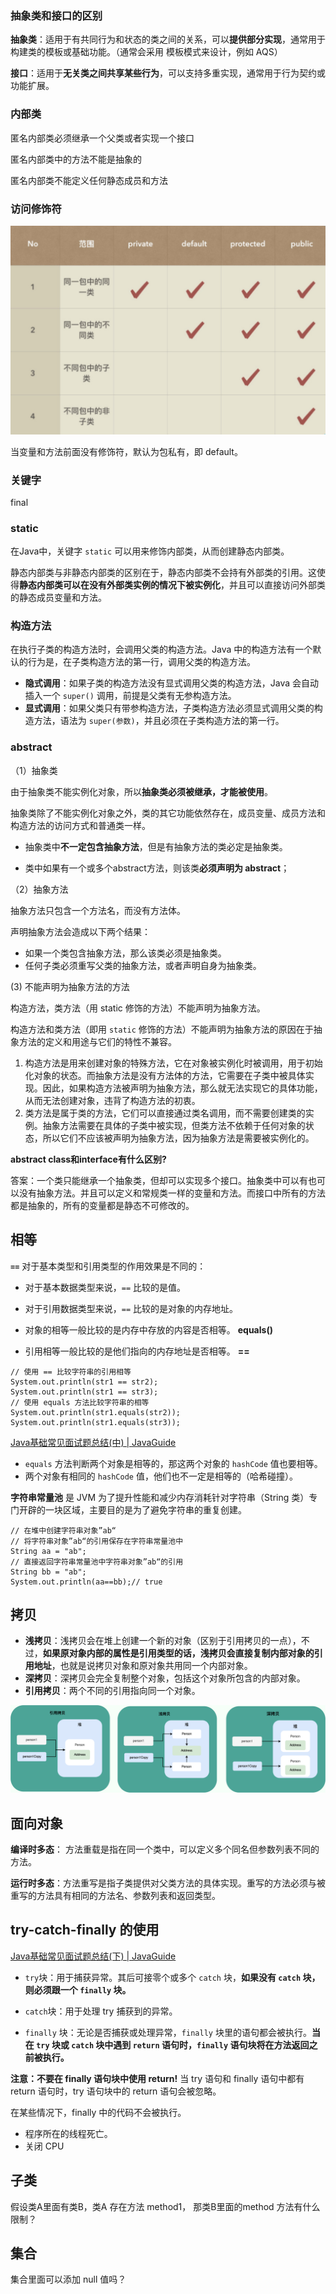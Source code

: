 ### 抽象类和接口的区别

**抽象类**：适用于有共同行为和状态的类之间的关系，可以**提供部分实现**，通常用于构建类的模板或基础功能。（通常会采用 模板模式来设计，例如 AQS）

**接口**：适用于**无关类之间共享某些行为**，可以支持多重实现，通常用于行为契约或功能扩展。



### 内部类

匿名内部类必须继承一个父类或者实现一个接口

匿名内部类中的方法不能是抽象的

匿名内部类不能定义任何静态成员和方法





### 访问修饰符

![1](images/011a24a9670c6e84c89cf8f4fb99dd25.jpeg)



当变量和方法前面没有修饰符，默认为包私有，即 default。



### 关键字

final



### static

在Java中，关键字 `static` 可以用来修饰内部类，从而创建静态内部类。

静态内部类与非静态内部类的区别在于，静态内部类不会持有外部类的引用。这使得**静态内部类可以在没有外部类实例的情况下被实例化**，并且可以直接访问外部类的静态成员变量和方法。





### 构造方法

在执行子类的构造方法时，会调用父类的构造方法。Java 中的构造方法有一个默认的行为是，在子类构造方法的第一行，调用父类的构造方法。

- **隐式调用**：如果子类的构造方法没有显式调用父类的构造方法，Java 会自动插入一个 `super()` 调用，前提是父类有无参构造方法。
- **显式调用**：如果父类只有带参构造方法，子类构造方法必须显式调用父类的构造方法，语法为 `super(参数)`，并且必须在子类构造方法的第一行。





### abstract

（1）抽象类

由于抽象类不能实例化对象，所以**抽象类必须被继承，才能被使用**。

抽象类除了不能实例化对象之外，类的其它功能依然存在，成员变量、成员方法和构造方法的访问方式和普通类一样。

- 抽象类中**不一定包含抽象方法**，但是有抽象方法的类必定是抽象类。

- 类中如果有一个或多个abstract方法，则该类**必须声明为 abstract**；





（2）抽象方法

抽象方法只包含一个方法名，而没有方法体。

声明抽象方法会造成以下两个结果：

- 如果一个类包含抽象方法，那么该类必须是抽象类。
- 任何子类必须重写父类的抽象方法，或者声明自身为抽象类。



(3) 不能声明为抽象方法的方法

构造方法，类方法（用 static 修饰的方法）不能声明为抽象方法。

构造方法和类方法（即用 `static` 修饰的方法）不能声明为抽象方法的原因在于抽象方法的定义和用途与它们的特性不兼容。

1. 构造方法是用来创建对象的特殊方法，它在对象被实例化时被调用，用于初始化对象的状态。而抽象方法是没有方法体的方法，它需要在子类中被具体实现。因此，如果构造方法被声明为抽象方法，那么就无法实现它的具体功能，从而无法创建对象，违背了构造方法的初衷。
2. 类方法是属于类的方法，它们可以直接通过类名调用，而不需要创建类的实例。抽象方法需要在具体的子类中被实现，但类方法不依赖于任何对象的状态，所以它们不应该被声明为抽象方法，因为抽象方法是需要被实例化的。



**abstract class和interface有什么区别?**

答案：一个类只能继承一个抽象类，但却可以实现多个接口。抽象类中可以有也可以没有抽象方法。并且可以定义和常规类一样的变量和方法。而接口中所有的方法都是抽象的，所有的变量都是静态不可修改的。





## 相等

**`==`** 对于基本类型和引用类型的作用效果是不同的：

- 对于基本数据类型来说，`==` 比较的是值。
- 对于引用数据类型来说，`==` 比较的是对象的内存地址。



- 对象的相等一般比较的是内存中存放的内容是否相等。  **equals()**
- 引用相等一般比较的是他们指向的内存地址是否相等。  **==**

```
// 使用 == 比较字符串的引用相等
System.out.println(str1 == str2);
System.out.println(str1 == str3);
// 使用 equals 方法比较字符串的相等
System.out.println(str1.equals(str2));
System.out.println(str1.equals(str3));
```



[Java基础常见面试题总结(中) | JavaGuide](https://javaguide.cn/java/basis/java-basic-questions-02.html#为什么重写-equals-时必须重写-hashcode-方法)

- `equals` 方法判断两个对象是相等的，那这两个对象的 `hashCode` 值也要相等。
- 两个对象有相同的 `hashCode` 值，他们也不一定是相等的（哈希碰撞）。





**字符串常量池** 是 JVM 为了提升性能和减少内存消耗针对字符串（String 类）专门开辟的一块区域，主要目的是为了避免字符串的重复创建。

```
// 在堆中创建字符串对象”ab“
// 将字符串对象”ab“的引用保存在字符串常量池中
String aa = "ab";
// 直接返回字符串常量池中字符串对象”ab“的引用
String bb = "ab";
System.out.println(aa==bb);// true
```





## 拷贝

- **浅拷贝**：浅拷贝会在堆上创建一个新的对象（区别于引用拷贝的一点），不过，**如果原对象内部的属性是引用类型的话，浅拷贝会直接复制内部对象的引用地址**，也就是说拷贝对象和原对象共用同一个内部对象。
- **深拷贝**：深拷贝会完全复制整个对象，包括这个对象所包含的内部对象。
- **引用拷贝**：两个不同的引用指向同一个对象。

![浅拷贝、深拷贝、引用拷贝示意图](images/shallow&deep-copy.png)



## 面向对象



**编译时多态**： 方法重载是指在同一个类中，可以定义多个同名但参数列表不同的方法。

**运行时多态**：方法重写是指子类提供对父类方法的具体实现。重写的方法必须与被重写的方法具有相同的方法名、参数列表和返回类型。





## try-catch-finally 的使用

[Java基础常见面试题总结(下) | JavaGuide](https://javaguide.cn/java/basis/java-basic-questions-03.html#try-catch-finally-如何使用)

- `try`块：用于捕获异常。其后可接零个或多个 `catch` 块，**如果没有 `catch` 块，则必须跟一个 `finally` 块。**

- `catch`块：用于处理 try 捕获到的异常。

- `finally` 块：无论是否捕获或处理异常，`finally` 块里的语句都会被执行。**当在 `try` 块或 `catch` 块中遇到 `return` 语句时，`finally` 语句块将在方法返回之前被执行。**

**注意：不要在 finally 语句块中使用 return!** 当 try 语句和 finally 语句中都有 return 语句时，try 语句块中的 return 语句会被忽略。



在某些情况下，finally 中的代码不会被执行。

- 程序所在的线程死亡。
- 关闭 CPU





## 子类

假设类A里面有类B，类A 存在方法 method1， 那类B里面的method 方法有什么限制？





## 集合

集合里面可以添加 null 值吗？